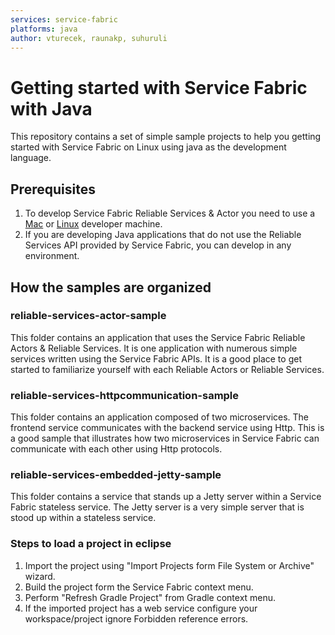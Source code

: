 ```yaml
---
services: service-fabric
platforms: java
author: vturecek, raunakp, suhuruli
---
```


# Getting started with Service Fabric with Java

This repository contains a set of simple sample projects to help you getting started with Service Fabric on Linux using java as the development language. 

## Prerequisites 

1. To develop Service Fabric Reliable Services & Actor you need to use a [Mac](https://docs.microsoft.com/en-us/azure/service-fabric/service-fabric-get-started-mac) or [Linux](https://docs.microsoft.com/en-us/azure/service-fabric/service-fabric-get-started-linux) developer machine. 
2. If you are developing Java applications that do not use the Reliable Services API provided by Service Fabric, you can develop in any environment. 

## How the samples are organized

### reliable-services-actor-sample

This folder contains an application that uses the Service Fabric Reliable Actors & Reliable Services. It is one application with numerous simple services written using the Service Fabric APIs. It is a good place to get started to familiarize yourself with each Reliable Actors or Reliable Services. 

### reliable-services-httpcommunication-sample

This folder contains an application composed of two microservices. The frontend service communicates with the backend service using Http. This is a good sample that illustrates how two microservices in Service Fabric can communicate with each other using Http protocols. 

### reliable-services-embedded-jetty-sample

This folder contains a service that stands up a Jetty server within a Service Fabric stateless service. The Jetty server is a very simple server that is stood up within a stateless service. 

### Steps to load a project in eclipse

1. Import the project using "Import Projects form File System or Archive" wizard.
2. Build the project form the Service Fabric context menu.
3. Perform "Refresh Gradle Project" from Gradle context menu.
4. If the imported project has a web service configure your workspace/project ignore Forbidden reference errors.
